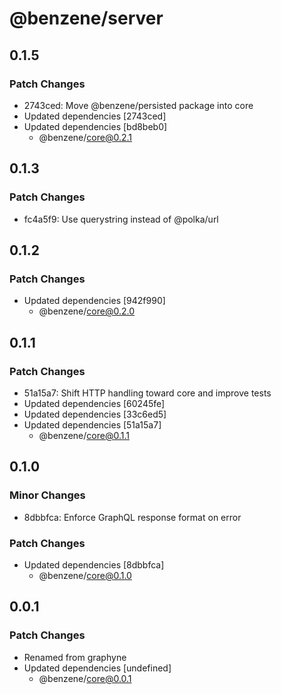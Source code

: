 # @benzene/server

## 0.1.5

### Patch Changes

- 2743ced: Move @benzene/persisted package into core
- Updated dependencies [2743ced]
- Updated dependencies [bd8beb0]
  - @benzene/core@0.2.1

## 0.1.3

### Patch Changes

- fc4a5f9: Use querystring instead of @polka/url

## 0.1.2

### Patch Changes

- Updated dependencies [942f990]
  - @benzene/core@0.2.0

## 0.1.1

### Patch Changes

- 51a15a7: Shift HTTP handling toward core and improve tests
- Updated dependencies [60245fe]
- Updated dependencies [33c6ed5]
- Updated dependencies [51a15a7]
  - @benzene/core@0.1.1

## 0.1.0

### Minor Changes

- 8dbbfca: Enforce GraphQL response format on error

### Patch Changes

- Updated dependencies [8dbbfca]
  - @benzene/core@0.1.0

## 0.0.1

### Patch Changes

- Renamed from graphyne
- Updated dependencies [undefined]
  - @benzene/core@0.0.1
